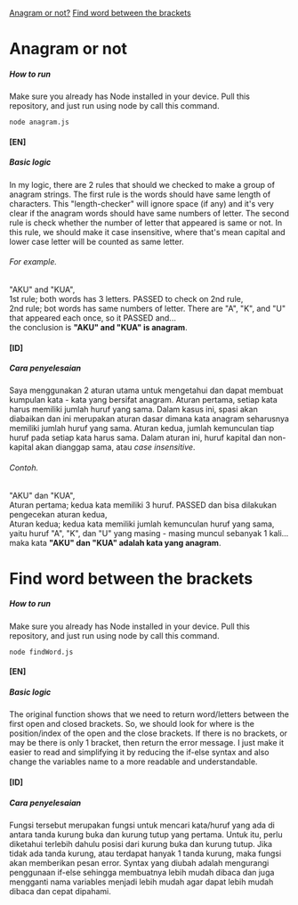 [Anagram or not?](#anagram-or-not)
[Find word between the brackets](#find-word-between-the-brackets)

# Anagram or not

##### How to run
Make sure you already has Node installed in your device. Pull this repository, and just run using node by call this command.
```
node anagram.js
```

#### [EN]
##### Basic logic 
In my logic, there are 2 rules that should we checked to make a group of anagram strings. The first rule is the words should have same length of characters. This "length-checker" will ignore space (if any) and it's very clear if the anagram words should have same numbers of letter. The second rule is check whether the number of letter that appeared is same or not. In this rule, we should make it case insensitive, where that's mean capital and lower case letter will be counted as same letter.

###### For example. 
"AKU" and "KUA", <br/>
1st rule; both words has 3 letters. PASSED to check on 2nd rule,<br/>
2nd rule; bot words has same numbers of letter. There are "A", "K", and "U" that appeared each once, so it PASSED and... <br/>
the conclusion is **"AKU" and "KUA" is anagram**.

#### [ID]
##### Cara penyelesaian
Saya menggunakan 2 aturan utama untuk mengetahui dan dapat membuat kumpulan kata - kata yang bersifat anagram. Aturan pertama, setiap kata harus memiliki jumlah huruf yang sama. Dalam kasus ini, spasi akan diabaikan dan ini merupakan aturan dasar dimana kata anagram seharusnya memiliki jumlah huruf yang sama. Aturan kedua, jumlah kemunculan tiap huruf pada setiap kata harus sama. Dalam aturan ini, huruf kapital dan non-kapital akan dianggap sama, atau _case insensitive_.

###### Contoh. 
"AKU" dan "KUA", <br/>
Aturan pertama; kedua kata memiliki 3 huruf. PASSED dan bisa dilakukan pengecekan aturan kedua,<br/>
Aturan kedua; kedua kata memiliki jumlah kemunculan huruf yang sama, yaitu huruf "A", "K", dan "U" yang masing - masing muncul sebanyak 1 kali...<br/>
maka kata **"AKU" dan "KUA" adalah kata yang anagram**.


# Find word between the brackets

##### How to run
Make sure you already has Node installed in your device. Pull this repository, and just run using node by call this command.
```
node findWord.js
```

#### [EN]
##### Basic logic 
The original function shows that we need to return word/letters between the first open and closed brackets. So, we should look for where is the position/index of the open and the close brackets. If there is no brackets, or may be there is only 1 bracket, then return the error message. 
I just make it easier to read and simplifying it by reducing the if-else syntax and also change the variables name to a more readable and understandable.

#### [ID]
##### Cara penyelesaian
Fungsi tersebut merupakan fungsi untuk mencari kata/huruf yang ada di antara tanda kurung buka dan kurung tutup yang pertama. Untuk itu, perlu diketahui terlebih dahulu posisi dari kurung buka dan kurung tutup. Jika tidak ada tanda kurung, atau terdapat hanyak 1 tanda kurung, maka fungsi akan memberikan pesan error.
Syntax yang diubah adalah mengurangi penggunaan if-else sehingga membuatnya lebih mudah dibaca dan juga mengganti nama variables menjadi lebih mudah agar dapat lebih mudah dibaca dan cepat dipahami.

